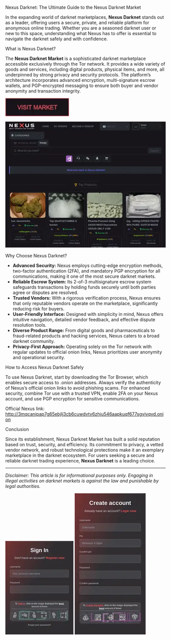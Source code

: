 Nexus Darknet: The Ultimate Guide to the Nexus Darknet Market

In the expanding world of darknet marketplaces, **Nexus Darknet** stands out as a leader, offering users a secure, private, and reliable platform for anonymous online trading. Whether you are a seasoned darknet user or new to this space, understanding what Nexus has to offer is essential to navigate the darknet safely and with confidence.

What is Nexus Darknet?

The **Nexus Darknet Market** is a sophisticated darknet marketplace accessible exclusively through the Tor network. It provides a wide variety of goods and services, including digital products, physical items, and more, all underpinned by strong privacy and security protocols. The platform’s architecture incorporates advanced encryption, multi-signature escrow wallets, and PGP-encrypted messaging to ensure both buyer and vendor anonymity and transaction integrity.

[<img src="/layouts/dark.webp" width="200">](http://3mqcanipap7g65ebjlj3cb6cuwdvtv6zhju546aapkuqf677sgyiyqyd.onion)

<a href="http://3mqcanipap7g65ebjlj3cb6cuwdvtv6zhju546aapkuqf677sgyiyqyd.onion"><img src="/layouts/sketch.webp" alt="image" style="max-width: 100%;"></a>


Why Choose Nexus Darknet?

- **Advanced Security:** Nexus employs cutting-edge encryption methods, two-factor authentication (2FA), and mandatory PGP encryption for all communications, making it one of the most secure darknet markets.
- **Reliable Escrow System:** Its 2-of-3 multisignature escrow system safeguards transactions by holding funds securely until both parties agree or disputes are resolved.
- **Trusted Vendors:** With a rigorous verification process, Nexus ensures that only reputable vendors operate on the marketplace, significantly reducing risk for buyers.
- **User-Friendly Interface:** Designed with simplicity in mind, Nexus offers intuitive navigation, detailed vendor feedback, and effective dispute resolution tools.
- **Diverse Product Range:** From digital goods and pharmaceuticals to fraud-related products and hacking services, Nexus caters to a broad darknet community.
- **Privacy-First Approach:** Operating solely on the Tor network with regular updates to official onion links, Nexus prioritizes user anonymity and operational security.

How to Access Nexus Darknet Safely

To use Nexus Darknet, start by downloading the Tor Browser, which enables secure access to .onion addresses. Always verify the authenticity of Nexus’s official onion links to avoid phishing scams. For enhanced security, combine Tor use with a trusted VPN, enable 2FA on your Nexus account, and use PGP encryption for sensitive communications.

Official Nexus link: http://3mqcanipap7g65ebjlj3cb6cuwdvtv6zhju546aapkuqf677sgyiyqyd.onion

Conclusion

Since its establishment, Nexus Darknet Market has built a solid reputation based on trust, security, and efficiency. Its commitment to privacy, a vetted vendor network, and robust technological protections make it an exemplary marketplace in the darknet ecosystem. For users seeking a secure and reliable darknet trading experience, **Nexus Darknet** is a leading choice.

---
*Disclaimer: This article is for informational purposes only. Engaging in illegal activities on darknet markets is against the law and punishable by legal authorities.*

<a href="http://3mqcanipap7g65ebjlj3cb6cuwdvtv6zhju546aapkuqf677sgyiyqyd.onion"><img src="/layouts/program.webp" style="max-width: 100%;"></a>
<a href="http://3mqcanipap7g65ebjlj3cb6cuwdvtv6zhju546aapkuqf677sgyiyqyd.onion"><img src="/layouts/segment.webp" style="max-width: 100%;"></a>